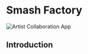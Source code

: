 # Smash Factory

![Artist Collaboration App](https://c.pxhere.com/photos/f9/89/pi_ata_party_celebration_birthday_play_wedding_stag_night_event-1204810.jpg!d)

## Introduction

